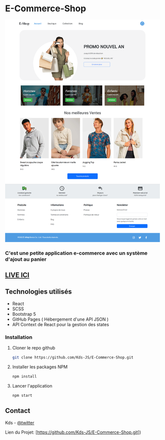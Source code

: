 # E-Commerce-Shop

[![E-shop App](./src/images/home.png)](https://twitter.com/kds_JS)

### C'est une petite application e-commerce avec un système d'ajout au panier

## [LIVE ICI](e-shop-chi.vercel.app/)

## Technologies utilisés 
 - React
 - SCSS
 - Bootstrap 5
 - GitHub Pages ( Hébergement d'une API JSON )
 - API Context de React pour la gestion des states

### Installation

1. Cloner le repo github
   ```sh
   git clone https://github.com/Kds-JS/E-Commerce-Shop.git
   ```
2. Installer les packages NPM
   ```sh
   npm install
   ```
3. Lancer l'application
   ```sh
   npm start
   ```

## Contact

Kds - [@twitter](https://twitter.com/kds_JS) 

Lien du Projet: [https://github.com/Kds-JS/E-Commerce-Shop.git])
